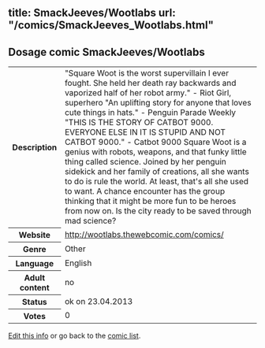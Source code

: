 title: SmackJeeves/Wootlabs
url: "/comics/SmackJeeves_Wootlabs.html"
---
Dosage comic SmackJeeves/Wootlabs
-----------------------------------------

<table class="comicinfo">
<tr>
<th>Description</th><td>&quot;Square Woot is the worst supervillain I ever fought. She held her death ray backwards and vaporized half of her robot army.&quot; - Riot Girl, superhero &quot;An uplifting story for anyone that loves cute things in hats.&quot; - Penguin Parade Weekly &quot;THIS IS THE STORY OF CATBOT 9000. EVERYONE ELSE IN IT IS STUPID AND NOT CATBOT 9000.&quot; - Catbot 9000 Square Woot is a genius with robots, weapons, and that funky little thing called science. Joined by her penguin sidekick and her family of creations, all she wants to do is rule the world. At least, that's all she used to want. A chance encounter has the group thinking that it might be more fun to be heroes from now on. Is the city ready to be saved through mad science?</td>
</tr>
<tr>
<th>Website</th><td><a href="http://wootlabs.thewebcomic.com/comics/">http://wootlabs.thewebcomic.com/comics/</a></td>
</tr>
<tr>
<th>Genre</th><td>Other</td>
</tr>
<tr>
<th>Language</th><td>English</td>
</tr>
<tr>
<th>Adult content</th><td>no</td>
</tr>
<tr>
<th>Status</th><td>ok on 23.04.2013</td>
</tr>
<tr>
<th>Votes</th><td>0</div></td>
</tr>
</table>

[Edit this info](/comics/SmackJeeves_Wootlabs_edit.html) or go back to the [comic list](../comic-index.html).
